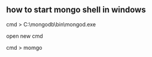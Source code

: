 
## how to start mongo shell in windows

cmd > C:\mongodb\bin\mongod.exe

open new cmd 

cmd > momgo

